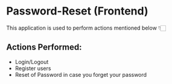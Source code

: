 # Password-Reset (Frontend)

This application is used to perform actions mentioned below 👇🏻

## Actions Performed:
 - Login/Logout
 - Register users
 - Reset of Password in case you forget your password
